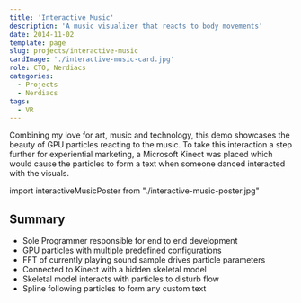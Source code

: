 ```yaml
---
title: 'Interactive Music'
description: 'A music visualizer that reacts to body movements'
date: 2014-11-02
template: page
slug: projects/interactive-music
cardImage: './interactive-music-card.jpg'
role: CTO, Nerdiacs
categories:
  - Projects
  - Nerdiacs
tags:
  - VR
---
```


Combining my love for art, music and technology, this demo showcases the beauty of GPU particles reacting to the music. To take this interaction a step further for experiential marketing, a Microsoft Kinect was placed which would cause the particles to form a text when someone danced interacted with the visuals.

import interactiveMusicPoster from "./interactive-music-poster.jpg"

<VideoPlayer mp4="https://vz-33746591-537.b-cdn.net/e43e8db6-5674-478f-8866-c73778a11081/play_720p.mp4" autoPlay={false} controls={true} preload="none" poster={interactiveMusicPoster} caption="A video showing the interactive music visualization" />

## Summary

* Sole Programmer responsible for end to end development
* GPU particles with multiple predefined configurations
* FFT of currently playing sound sample drives particle parameters
* Connected to Kinect with a hidden skeletal model
* Skeletal model interacts with particles to disturb flow
* Spline following particles to form any custom text